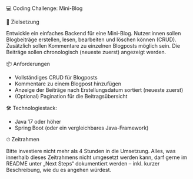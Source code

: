 💻 Coding Challenge: Mini-Blog

🧠 Zielsetzung

Entwickle ein einfaches Backend für eine Mini-Blog. Nutzer:innen sollen Blogbeiträge erstellen, lesen, bearbeiten und löschen können (CRUD). Zusätzlich sollen Kommentare zu einzelnen Blogposts möglich sein. Die Beiträge sollen chronologisch (neueste zuerst) angezeigt werden.

📦 Anforderungen

- Vollständiges CRUD für Blogposts
- Kommentare zu einem Blogpost hinzufügen
- Anzeige der Beiträge nach Erstellungsdatum sortiert (neueste zuerst)
- (Optional) Pagination für die Beitragsübersicht

🛠️ Technologiestack:
- Java 17 oder höher
- Spring Boot (oder ein vergleichbares Java-Framework)

⏱ Zeitrahmen

Bitte investiere nicht mehr als 4 Stunden in die Umsetzung. Alles, was innerhalb dieses Zeitrahmens nicht umgesetzt werden kann, darf gerne im README unter „Next Steps“ dokumentiert werden – inkl. kurzer Beschreibung, wie du es angehen würdest.
